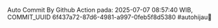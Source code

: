 Auto Commit By Github Action pada: 2025-07-07 08:57:40 WIB, COMMIT_UUID 6f437a72-87d6-4981-a997-0feb5f8d5380 #autohijau🗿
